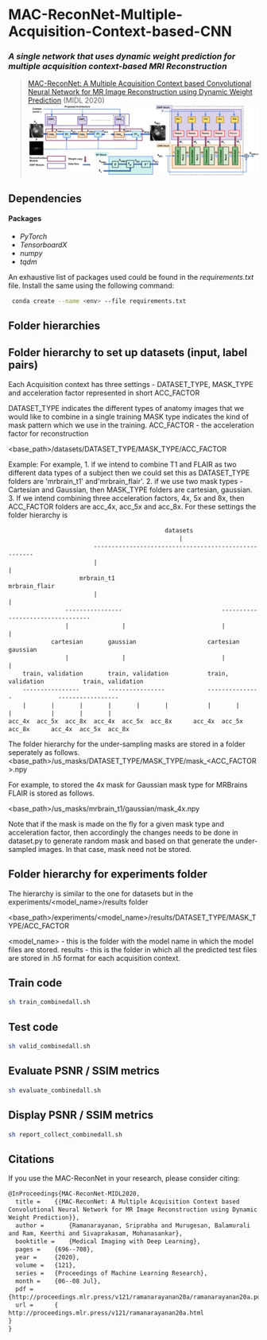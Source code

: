 # MAC-ReconNet-Multiple-Acquisition-Context-based-CNN
### *A single network that uses dynamic weight prediction for multiple acquisition context-based MRI Reconstruction* 
> [MAC-ReconNet:  A Multiple Acquisition Context based Convolutional Neural Network for MR Image Reconstruction using Dynamic Weight Prediction](http://proceedings.mlr.press/v121/ramanarayanan20a.html) (MIDL 2020) 
![MAC-ReconNet Architecture](src/images/architecture.png)

## Dependencies
#### Packages
* *PyTorch*
* *TensorboardX*
* *numpy*
* *tqdm*
 
An exhaustive list of packages used could be found in the *requirements.txt* file. Install the same using the following command:

```bash
 conda create --name <env> --file requirements.txt
```

## Folder hierarchies 

Folder hierarchy to set up datasets (input, label pairs)
--------------------------------------------------------

Each Acquisition context has three settings - DATASET_TYPE, MASK_TYPE and acceleration factor represented in short ACC_FACTOR

DATASET_TYPE indicates the different types of anatomy images that we would like to combine in a single training
MASK type indicates the kind of mask pattern which we use in the training. 
ACC_FACTOR - the acceleration factor for reconstruction 

<base_path>/datasets/DATASET_TYPE/MASK_TYPE/ACC_FACTOR

Example:
For example, 1. if we intend to combine T1 and FLAIR as two different data types of a subject then we could set this as DATASET_TYPE folders are 'mrbrain_t1' and'mrbrain_flair'. 2. if we use two mask types - Cartesian and Gaussian, then MASK_TYPE folders are cartesian, gaussian. 3. If we intend combining three acceleration factors, 4x, 5x and 8x, then ACC_FACTOR folders are acc_4x, acc_5x and acc_8x.
For these settings the folder hierarchy is


												datasets
													|
							-----------------------------------------------------
							|													|
						mrbrain_t1											mrbrain_flair
							|													|
					----------------							---------------------------------
					|				|							|								|
				cartesian		gaussian					cartesian						gaussian
					|				|							|								|
		train, validation		train, validation			train, validation			train, validation
		----------------		----------------			---------------				-----------------
		|		|		|		|		|		|			|		|		|	   		|		|		|
	acc_4x	acc_5x	acc_8x	acc_4x	acc_5x	acc_8x		acc_4x	acc_5x	acc_8x		acc_4x	acc_5x	acc_8x


The folder hierarchy for the under-sampling masks are stored in a folder seperately as follows.
<base_path>/us_masks/DATASET_TYPE/MASK_TYPE/mask_<ACC_FACTOR>.npy

For example, to stored the 4x mask for Gaussian mask type for MRBrains FLAIR is stored as follows.

<base_path>/us_masks/mrbrain_t1/gaussian/mask_4x.npy

Note that if the mask is made on the fly for a given mask type and acceleration factor, then accordingly the changes needs to be done in dataset.py to generate random mask and based on that generate the under-sampled images. In that case, mask need not be stored.


Folder hierarchy for experiments folder
----------------------------------------

The hierarchy is similar to the one for datasets but in the experiments/<model_name>/results folder

<base_path>/experiments/<model_name>/results/DATASET_TYPE/MASK_TYPE/ACC_FACTOR

<model_name> - this is the folder with the model name in which the model files are stored.
results - this is the folder in which all the predicted test files are stored in .h5 format for each acquisition context.

## Train code 

```bash
sh train_combinedall.sh
```

## Test code 

```bash
sh valid_combinedall.sh
```

## Evaluate PSNR / SSIM metrics 

```bash
sh evaluate_combinedall.sh
```

## Display PSNR / SSIM metrics 

```bash
sh report_collect_combinedall.sh
```

 ## Citations
If you use the MAC-ReconNet in your research, please consider citing:
```
@InProceedings{MAC-ReconNet-MIDL2020,
  title = 	 {{MAC-ReconNet: A Multiple Acquisition Context based Convolutional Neural Network for MR Image Reconstruction using Dynamic Weight Prediction}},
  author =       {Ramanarayanan, Sriprabha and Murugesan, Balamurali and Ram, Keerthi and Sivaprakasam, Mohanasankar},
  booktitle = 	 {Medical Imaging with Deep Learning},
  pages = 	 {696--708},
  year = 	 {2020},
  volume = 	 {121},
  series = 	 {Proceedings of Machine Learning Research},
  month = 	 {06--08 Jul},
  pdf = 	 {http://proceedings.mlr.press/v121/ramanarayanan20a/ramanarayanan20a.pdf},
  url = 	 {
http://proceedings.mlr.press/v121/ramanarayanan20a.html
}
}
```
